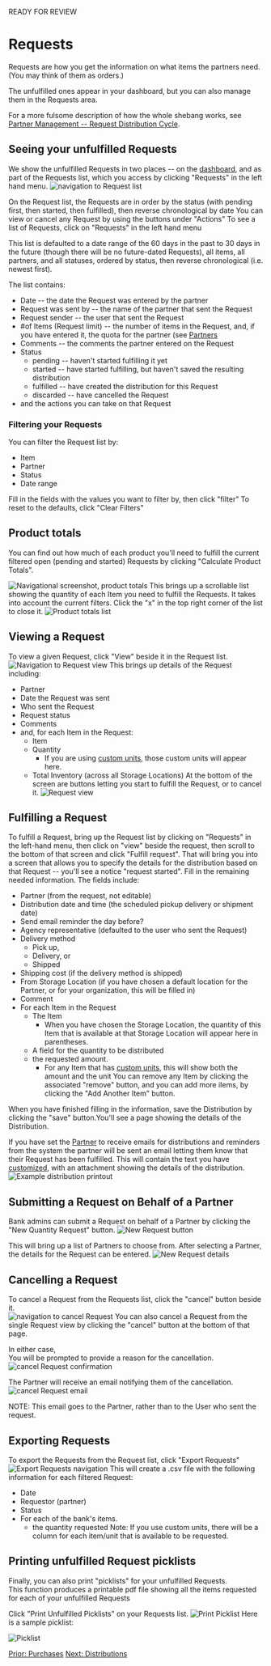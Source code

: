 READY FOR REVIEW

# Requests

Requests are how you get the information on what items the partners need. (You may think of them as orders.)

The unfulfilled ones appear in your dashboard, but you can also manage them in the Requests area.

For a more fulsome description of how the whole shebang works, see [Partner Management -- Request Distribution Cycle](pm_request_distribution_cycle.md).

## Seeing your unfulfilled Requests

We show the unfulfilled Requests in two places -- on the [dashboard](essentials_dashboard.md), and as part of the Requests list, which you access by clicking "Requests" in the left hand menu.
![navigation to Request list](images/essentials/requests/essentials_requests_navigation.png)

On the Request list, the Requests are in order by the status (with pending first, then started, then fulfilled), then reverse chronological by date
You can view or cancel any Request by using the buttons under "Actions"
To see a list of Requests, click on "Requests" in the left hand menu

This list is defaulted to a date range of the 60 days in the past to 30 days in the future (though there will be no future-dated Requests), all items, all partners, and all statuses, ordered by
status, then reverse chronological (i.e. newest first).

The list contains:

- Date -- the date the Request was entered by the partner
- Request was sent by -- the name of the partner that sent the Request
- Request sender -- the user that sent the Request
- #of Items (Request limit) -- the number of items in the Request, and, if you have entered it, the quota for the partner (see [Partners](getting_started_partners.md)
- Comments -- the comments the partner entered on the Request
- Status
  - pending -- haven't started fulfilling it yet
  - started -- have started fulfilling, but haven't saved the resulting distribution
  - fulfilled -- have created the distribution for this Request
  - discarded -- have cancelled the Request
- and the actions you can take on that Request

### Filtering your Requests

You can filter the Request list by:

- Item
- Partner
- Status
- Date range

Fill in the fields with the values you want to filter by, then click "filter"
To reset to the defaults, click "Clear Filters"

## Product totals

You can find out how much of each product you'll need to fulfill the current filtered open (pending and started) Requests by clicking "Calculate Product Totals".

![Navigational screenshot, product totals](images/essentials/requests/essentials_requests_product_totals_navigation.png)
This brings up a scrollable list showing the quantity of each Item you need to fulfill the Requests. It takes into account the current filters. Click the "x" in the top right corner of the list to close it.
![Product totals list](images/essentials/requests/essentials_requests_product_totals.png)

## Viewing a Request

To view a given Request, click "View" beside it in the Request list.
![Navigation to Request view](images/essentials/requests/essentials_requests_view_navigation.png)
This brings up details of the Request including:

- Partner
- Date the Request was sent
- Who sent the Request
- Request status
- Comments
- and, for each Item in the Request:
  - Item
  - Quantity
    - If you are using [custom units](special_custom_units.md), those custom units will appear here.
  - Total Inventory (across all Storage Locations)
    At the bottom of the screen are buttons letting you start to fulfill the Request, or to cancel it.
    ![Request view](images/essentials/requests/essentials_requests_view.png)

## Fulfilling a Request

To fulfill a Request, bring up the Request list by clicking on "Requests" in the left-hand menu, then click on "view" beside the request, then scroll to the bottom of that screen and click "Fulfill request".
That will bring you into a screen that allows you to specify the details for the distribution based on that Request -- you'll see a notice "request started".
Fill in the remaining needed information. The fields include:

- Partner (from the request, not editable)
- Distribution date and time (the scheduled pickup delivery or shipment date)
- Send email reminder the day before?
- Agency representative (defaulted to the user who sent the Request)
- Delivery method
  - Pick up,
  - Delivery, or
  - Shipped
- Shipping cost (if the delivery method is shipped)
- From Storage Location (if you have chosen a default location for the Partner, or for your organization, this will be filled in)
- Comment
- For each Item in the Request
  - The Item
    - When you have chosen the Storage Location, the quantity of this Item that is available at that Storage Location will appear here in parentheses.
  - A field for the quantity to be distributed
  - the requested amount.
    - For any Item that has [custom units](special_custom_units.md), this will show both the amount and the unit
      You can remove any Item by clicking the associated "remove" button, and you can add more iIems, by clicking the "Add Another Item" button.

When you have finished filling in the information, save the Distribution by clicking the "save" button.You'll see a page showing the details of the Distribution.

If you have set the [Partner](getting_started_partners.md) to receive emails for distributions and reminders from the system
the partner will be sent an email letting them know that their Request has been fulfilled. This will contain the text you have [customized](getting_started_customization.md), with an attachment showing the details of the distribution.
![Example distribution printout](images/essentials/distributions/essentials_distributions_printout.png)

## Submitting a Request on Behalf of a Partner

Bank admins can submit a Request on behalf of a Partner by clicking the "New Quantity Request" button.
![New Request button](images/essentials/requests/essentials_requests_new_request_button.png)

This will bring up a list of Partners to choose from. After selecting a Partner, the details for the Request can be entered.
![New Request details](images/essentials/requests/essentials_requests_new_request_details.png)

## Cancelling a Request

To cancel a Request from the Requests list, click the "cancel" button beside it.  
![navigation to cancel Request](images/essentials/requests/essentials_requests_cancel_navigation.png)
You can also cancel a Request from the single Request view by clicking the "cancel" button at the bottom of that page.

In either case,  
You will be prompted to provide a reason for the cancellation.
![cancel Request confirmation](images/essentials/requests/essentials_requests_cancel_confirm.png)

The Partner will receive an email notifying them of the cancellation.
![cancel Request email](images/essentials/requests/essentials_requests_cancel_email.png)

NOTE: This email goes to the Partner, rather than to the User who sent the request.

## Exporting Requests

To export the Requests from the Request list, click "Export Requests"
![Export Requests navigation](images/essentials/requests/essentials_requests_export_navigation.png)
This will create a .csv file with the following information for each filtered Request:

- Date
- Requestor (partner)
- Status
- For each of the bank's items.
  - the quantity requested
    Note: If you use custom units, there will be a column for each item/unit that is available to be requested.

## Printing unfulfilled Request picklists

Finally, you can also print "picklists" for your unfulfilled Requests.  
This function produces a printable pdf file showing all the items requested for each of your unfulfilled Requests

Click "Print Unfulfilled Picklists" on your Requests list.
![Print Picklist](images/essentials/requests/essentials_requests_print_picklists_navigation.png)
Here is a sample picklist:

![Picklist](images/essentials/requests/essentials_requests_picklist.png)

[Prior: Purchases](essentials_purchases.md) [Next: Distributions](essentials_distributions.md)

